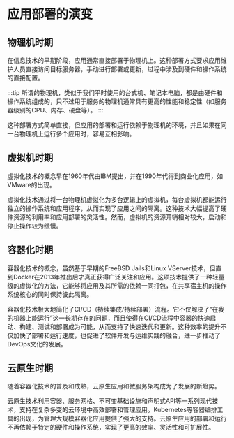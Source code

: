 # 应用部署的演变

## 物理机时期

在信息技术的早期阶段，应用通常直接部署于物理机上。这种部署方式要求应用维护人员直接访问目标服务器，手动进行部署或更新，过程中涉及到硬件和操作系统的直接配置。

:::tip
所谓的物理机，类似于我们平时使用的台式机、笔记本电脑，都是由硬件和操作系统组成的，只不过用于服务的物理机通常具有更高的性能和稳定性（如服务器级别的CPU、内存、硬盘等）。
:::

这种部署方式简单直接，但应用的部署和运行依赖于物理机的环境，并且如果在同一台物理机上运行多个应用时，容易互相影响。

## 虚拟机时期

虚拟化技术的概念早在1960年代由IBM提出，并在1990年代得到商业化应用，如VMware的出现。

虚拟化技术通过将一台物理机虚拟化为多台逻辑上的虚拟机，每台虚拟机都能运行独立的操作系统和应用程序，从而实现了应用之间的隔离。这种技术大幅提高了硬件资源的利用率和应用部署的灵活性。然而，虚拟机的资源开销相对较大，启动和停止操作较为缓慢。

## 容器化时期

容器化技术的概念，虽然基于早期的FreeBSD Jails和Linux VServer技术，但直到Docker在2013年推出后才真正获得广泛关注和应用。这项技术提供了一种轻量级的虚拟化的方法，它能够将应用及其所需的依赖一同打包，在共享宿主机的操作系统核心的同时保持彼此隔离。

容器化技术极大地简化了CI/CD（持续集成/持续部署）流程。它不仅解决了“在我的机器上能运行”这一长期存在的问题，而且使得在CI/CD流程中容器的快速启动、构建、测试和部署成为可能，从而支持了快速迭代和更新。这种效率的提升不仅加快了部署和运行速度，也促进了软件开发与运维实践的融合，进一步推动了DevOps文化的发展。

## 云原生时期

随着容器化技术的普及和成熟，云原生应用和微服务架构成为了发展的新趋势。

云原生技术利用容器、服务网格、不可变基础设施和声明式API等一系列现代技术，支持在复杂多变的云环境中高效部署和管理应用。Kubernetes等容器编排工具的出现，为管理大规模容器化应用提供了强大的支持。云原生应用的部署和运行不再依赖于特定的硬件和操作系统，实现了更高的效率、灵活性和可扩展性。
